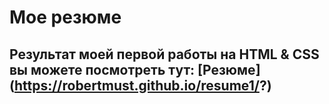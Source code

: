 # Мое резюме
## Результат моей первой работы на HTML & CSS вы можете посмотреть тут: [Резюме] (https://robertmust.github.io/resume1/?)
